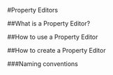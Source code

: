 #Property Editors

##What is a Property Editor?

##How to use a Property Editor

##How to create a Property Editor

###Naming conventions
